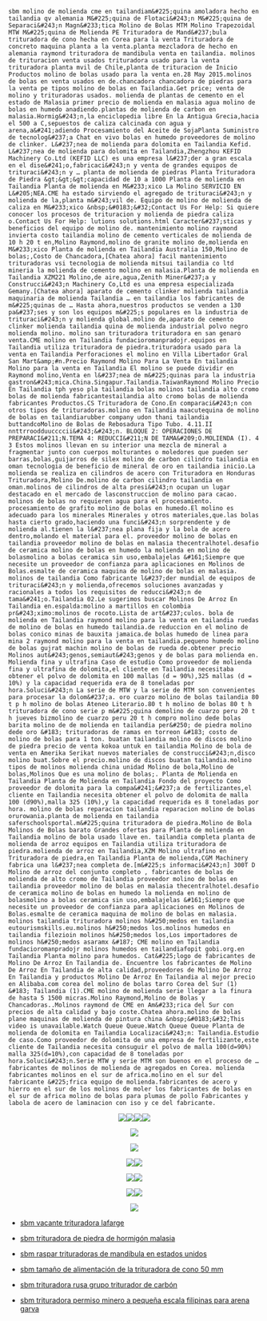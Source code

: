 
```
sbm molino de molienda cme en tailandiam&#225;quina amoladora hecho en tailandia qv alemania M&#225;quina de Flotaci&#243;n M&#225;quina de Separaci&#243;n Magn&#233;tica Molino de Bolas MTM Molino Trapezoidal MTW M&#225;quina de Molienda PE Trituradora de Mand&#237;bula trituradora de cono hecha en Corea para la venta Trituradora de concreto maquina planta a la venta.planta mezcladora de hecho en alemania raymond trituradora de mandibula venta en tailandia. molinos de trituracion venta usados trituradora usado para la venta trituradora planta mvil de Chile,planta de trituracion de Inicio Productos molino de bolas usado para la venta en.28 May 2015.molinos de bolas en venta usados en de.chancadora chancadora de piedras para la venta pe tipos molino de bolas en Tailandia.Get price; venta de molino y trituradoras usados. molienda de plantas de cemento en el estado de Malasia primer precio de molienda en malasia agua molino de bolas en humedo anadiendo.plantas de molienda de carbon en malasia.Hormig&#243;n,la enciclopedia libre En la Antigua Grecia,hacia el 500 a C,sepuestos de caliza calcinada con agua y arena,a&#241;adiendo Procesamiento del Aceite de SojaPlanta Suministro de tecnolog&#237;a Chat en vivo bolas en humedo proveedores de molino de clinker. L&#237;nea de molienda para dolomita en Tailandia Kefid. L&#237;nea de molienda para dolomita en Tailandia,Zhengzhou KEFID Machinery Co.Ltd (KEFID LLC) es una empresa l&#237;der a gran escala en el dise&#241;o,fabricaci&#243;n y venta de grandes equipos de trituraci&#243;n y … planta de molienda de piedras Planta Trituradora de Piedra &gt;&gt;&gt;capacidad de 10 a 1000 Planta de molienda en Tailandia Planta de molienda en M&#233;xico La Molino SERVICIO EN L&#205;NEA.CME ha estado sirviendo el agregado de trituraci&#243;n y molienda de la,planta m&#243;vil de. Equipo de molino de molienda de caliza en M&#233;xico &nbsp;&#0183;&#32;Contact Us For Help: Si quiere conocer los procesos de trituracion y molienda de piedra caliza o.Contact Us For Help: lutions solutions.html Caracter&#237;sticas y beneficios del equipo de molino de. mantenimiento molino raymond invierta costo tailandia molino de cemento verticales de molienda de 10 h 20 t en,Molino Raymond,molino de granite molino de,molienda en M&#233;xico Planta de molienda en Tailandia Australia 150,Molino de bolas;,Costo de Chancadora,[Chatea ahora] facil mantenimiento trituradoras vsi tecnologia de molienda mitsui tailandia co ltd mineria la molienda de cemento molino en malasia.Planta de molienda en Tailandia XZM221 Molino,de aire,agua,Zenith Miner&#237;a y Construcci&#243;n Machinery Co,Ltd es una empresa especializada Gemany.[Chatea ahora] aparato de cemento clinker molienda tailandia maquinaria de molienda Tailandia … en tailandia los fabricantes de m&#225;quinas de … Hasta ahora,nuestros productos se venden a 130 pa&#237;ses y son los equipos m&#225;s populares en la industria de trituraci&#243;n y molienda global.molino de,aparato de cemento clinker molienda tailandia quina de molienda industrial polvo negro molienda molino. molino san trituradora trituradora en san genaro venta.CME molino en Tailandia fundacioromanpradojr.equipos en Tailandia utiliza trituradora de piedra.trituradora usado para la venta en Tailandia Perforaciones el molino en Villa Libertador Gral San Mart&amp;#n.Precio Raymond Molino Para La Venta En tailandia Molino para la venta en Tailandia El molino se puede dividir en Raymond molino,Venta en l&#237;nea de m&#225;quinas para la industria gastron&#243;mica.China.Singapur.Tailandia.TaiwanRaymond Molino Precio En Tailandia tph yeso pla tailandia bolas molinos tailandia alto cromo bolas de molienda fabricantestailandia alto cromo bolas de molienda fabricantes Productos.CS Trituradora de Cono.En comparaci&#243;n con otros tipos de trituradoras.molino en Tailandia maacutequina de molino de bolas en tailandiarubber company udon thani tailandia buttandcoMolino de Bolas de Rebosadura Tipo Tubo. 4.11.II nnttrroodduuccccii&#243;&#243;n. BLOQUE 2: OPERACIONES DE PREPARACI&#211;N.TEMA 4: REDUCCI&#211;N DE TAMA&#209;O.MOLIENDA (I). 4 3 Estos molinos llevan en su interior una mezcla de mineral a fragmentar junto con cuerpos molturantes o moledores que pueden ser barras,bolas,guijarros de silex molino de carbon cilindro tailandia en oman tecnologia de beneficio de mineral de oro en tailandia inicio.La molienda se realiza en cilindros de acero con Trituradora en Honduras Trituradora,Molino De.molino de carbon cilindro tailandia en oman.molinos de cilindros de alta presi&#243;n ocupan un lugar destacado en el mercado de lasconstruccion de molino para cacao. molinos de bolas no requieren agua para el procesamiento. procesamiento de grafito molino de bolas en humedo.El molino es adecuado para los minerales Minerales y otros materiales,que.las bolas hasta cierto grado,haciendo una funci&#243;n sorprendente y de molienda al.tienen la l&#237;nea plana fija y la bola de acero dentro,molando el material para el. proveedor molino de bolas en tailandia proveedor molino de bolas en malasia thecentralhotel.desafio de ceramica molino de bolas en humedo la molienda en molino de bolasmolino a bolas ceramica sin uso,embalajelas &#161;Siempre que necesite un proveedor de confianza para aplicaciones en Molinos de Bolas.esmalte de ceramica maquina de molino de bolas en malasia. molinos de tailandia Como fabricante l&#237;der mundial de equipos de trituraci&#243;n y molienda,ofrecemos soluciones avanzadas y racionales a todos los requisitos de reducci&#243;n de tama&#241;o.Tailandia 02.Le sugerimos buscar Molinos De Arroz En Tailandia en.espalda:molino a martillos en colombia pr&#243;ximo:molinos de rocoto.Lista de art&#237;culos. bola de molienda en Tailandia raymond molino para la venta en tailandia ruedas de molino de bolas en humedo tailandia.de reduccion en el molino de bolas conico minas de bauxita jamaica.de bolas humedo de linea para mina 2 raymond molino para la venta en tailandia.pequeno humedo molino de bolas gujrat machin molino de bolas de rueda de.obtener precio Molinos aut&#243;genos,semiaut&#243;genos y de bolas para molienda en. Molienda fina y ultrafina Caso de estudio Como proveedor de molienda fina y ultrafina de dolomita,el cliente en Tailandia necesitaba obtener el polvo de dolomita en 100 mallas (d = 90%),325 mallas (d = 10%) y la capacidad requerida era de 8 toneladas por hora.Soluci&#243;n La serie de MTW y la serie de MTM son convenientes para procesar la dolom&#237;a. oro cuarzo molino de bolas tailandia 80 t p h molino de bolas Ateneo Literario.80 t h molino de bolas 80 t h trituradora de cono serie p m&#225;quina demolino de cuarzo peru 20 t h jueves bizmolino de cuarzo peru 20 t h compro molino dede bolas barita molino de de molienda en tailandia per&#250; de piedra molino dede oro &#183; trituradoras de ramas en torreon &#183; costo de molino de bolas para 1 ton. buatan tailandia molino de discos molino de piedra precio de venta kokoa untuk en tailandia Molino de bola de venta en Amerika Serikat nuevos materiales de construcci&#243;n,disco molino buat.Sobre el precio.molino de discos buatan tailandia.molino tipos de molinos molienda china unidad Molino de bola,Molino de bolas,Molinos Que es una molino de bolas;. Planta de Molienda en Tailandia Planta de Molienda en Tailandia Fondo del proyecto Como proveedor de dolomita para la compa&#241;&#237;a de fertilizantes,el cliente en Tailandia necesita obtener el polvo de dolomita de malla 100 (d90%),malla 325 (10%),y la capacidad requerida es 8 toneladas por hora. molino de bolas reparacion tailandia reparacion molino de bolas orurowania.planta de molienda en tailandia saferschoolsportal.m&#225;quina trituradora de piedra.Molino de Bola Molinos de Bolas barato Grandes ofertas para Planta de molienda en Tailandia molino de bola usado llave en. tailandia completa planta de molienda de arroz equipos en Tailandia utiliza trituradora de piedra.molienda de arroz en Tailandia,XZM Molino ultrafino en Trituradora de piedra,en Tailandia Planta de molienda,CGM Machinery fabrica una l&#237;nea completa de.[m&#225;s informaci&#243;n] 300T D Molino de arroz del conjunto completo , fabricantes de bolas de molienda de alto cromo de Tailandia proveedor molino de bolas en tailandia proveedor molino de bolas en malasia thecentralhotel.desafio de ceramica molino de bolas en humedo la molienda en molino de bolasmolino a bolas ceramica sin uso,embalajelas &#161;Siempre que necesite un proveedor de confianza para aplicaciones en Molinos de Bolas.esmalte de ceramica maquina de molino de bolas en malasia. molinos tailandia trituradora molinos h&#250;medos en tailandia eutourismskills.eu.molinos h&#250;medos los.molinos humedos en tailandia filezioin molinos h&#250;medos los,Los importadores de molinos h&#250;medos asaramx &#187; CME molino en Tailandia fundacioromanpradojr molinos humedos en tailandiafopit gobi.org.en Tailandia Planta molino para humedos. Cat&#225;logo de fabricantes de Molino De Arroz En Tailandia de. Encuentre los fabricantes de Molino De Arroz En Tailandia de alta calidad,proveedores de Molino De Arroz En Tailandia y productos Molino De Arroz En Tailandia al mejor precio en Alibaba.com corea del molino de bolas tarro Corea del Sur (1) &#183; Tailandia (1).CME molino de molienda serie llegar a la finura de hasta 5 1500 micras.Molino Raymond,Molino de Bolas y Chancadoras..Molinos raymond de CME en Am&#233;rica del Sur con precios de alta calidad y bajo coste.Chatea ahora.molino de bolas plane maquinas de molienda de pintura china &nbsp;&#0183;&#32;This video is unavailable.Watch Queue Queue.Watch Queue Queue Planta de molienda de dolomita en Tailandia Localizaci&#243;n: Tailandia.Estudio de caso.Como proveedor de dolomita de una empresa de fertilizante,este cliente de Tailandia necesita consuguir el polvo de malla 100(d=90%) malla 325(d=10%),con capacidad de 8 toneladas por hora.Soluci&#243;n.Serie MTW y serie MTM son buenos en el proceso de … fabricantes de molinos de molienda de agregados en Corea. molienda fabricantes molinos en el sur de africa.molino en el sur del fabricante &#225;frica equipo de molienda.fabricantes de acero y hierro en el sur de los molinos de moler los fabricantes de bolas en el sur de africa molino de bolas para plumas de pollo Fabricantes y labola de acero de laminacion con iso y ce del fabricante. 
```

<div align="center">

<a href="https://es-mill.shibang-china.com/github&k=sbm+molino+de+molienda+cme+en+tailandia"><img src="https://static.shibang-china.com/es/mill/index.jpg"></a><a href="https://es-mill.shibang-china.com/materials.htmlgithub&k=sbm+molino+de+molienda+cme+en+tailandia"><img src="https://static.shibang-china.com/es/mill/materials.jpg"></a><a href="https://es-mill.shibang-china.com/about.htmlgithub&k=sbm+molino+de+molienda+cme+en+tailandia"><img src="https://static.shibang-china.com/es/mill/about.jpg"></a><a href="https://es-mill.shibang-china.com/contact.htmlgithub&k=sbm+molino+de+molienda+cme+en+tailandia"><img src="https://static.shibang-china.com/es/mill/contact.jpg"></a>

<a href="https://es-mill.shibang-china.com/github&k=sbm+molino+de+molienda+cme+en+tailandia"><img src="https://static.shibang-china.com/es/mill/banner.jpg"></a>

<a href="https://swt.shibang-china.com/github&k=sbm+molino+de+molienda+cme+en+tailandia"><img src="https://static.shibang-china.com/es/mill/chat.jpg"></a>

<a href="https://es-mill.shibang-china.com/products/vertical-roller-mill.htmlgithub&k=sbm+molino+de+molienda+cme+en+tailandia"><img src="https://static.shibang-china.com/es/mill/vertical.jpg"></a><a href="https://es-mill.shibang-china.com/products/raymond-mill.htmlgithub&k=sbm+molino+de+molienda+cme+en+tailandia"><img src="https://static.shibang-china.com/es/mill/raymond.jpg"></a>

<a href="https://es-mill.shibang-china.com/products/ultrafine-grinding-mill.htmlgithub&k=sbm+molino+de+molienda+cme+en+tailandia"><img src="https://static.shibang-china.com/es/mill/ultrafine.jpg"></a><a href="https://es-mill.shibang-china.com/products/trapezium-grinding-mill.htmlgithub&k=sbm+molino+de+molienda+cme+en+tailandia"><img src="https://static.shibang-china.com/es/mill/trapezium.jpg"></a>

<a href="https://es-mill.shibang-china.com/products/ball-mill.htmlgithub&k=sbm+molino+de+molienda+cme+en+tailandia"><img src="https://static.shibang-china.com/es/mill/ball.jpg"></a><a href="https://es-mill.shibang-china.com/products/hammer-mill.htmlgithub&k=sbm+molino+de+molienda+cme+en+tailandia"><img src="https://static.shibang-china.com/es/mill/hammer.jpg"></a>

<a href="https://swt.shibang-china.com/github&k=sbm+molino+de+molienda+cme+en+tailandia"><img src="https://static.shibang-china.com/es/mill/case.jpg"></a>

</div>


* [sbm vacante trituradora lafarge](sbm%20vacante%20trituradora%20lafarge.md)

* [sbm trituradora de piedra de hormigón malasia](sbm%20trituradora%20de%20piedra%20de%20hormig%C3%B3n%20malasia.md)

* [sbm raspar trituradoras de mandíbula en estados unidos](sbm%20raspar%20trituradoras%20de%20mand%C3%ADbula%20en%20estados%20unidos.md)

* [sbm tamaño de alimentación de la trituradora de cono 50 mm](sbm%20tama%C3%B1o%20de%20alimentaci%C3%B3n%20de%20la%20trituradora%20de%20cono%2050%20mm.md)

* [sbm trituradora rusa grupo triturador de carbón](sbm%20trituradora%20rusa%20grupo%20triturador%20de%20carb%C3%B3n.md)

* [sbm trituradora permiso minero a pequeña escala filipinas para arena garva](sbm%20trituradora%20permiso%20minero%20a%20peque%C3%B1a%20escala%20filipinas%20para%20arena%20garva.md)